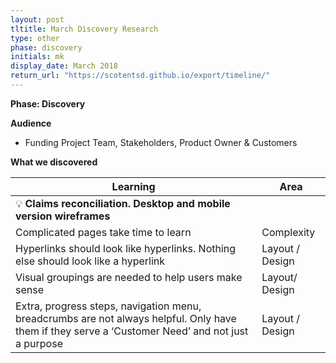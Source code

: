 ```yaml
---
layout: post
tltitle: March Discovery Research
type: other
phase: discovery
initials: mk
display_date: March 2018
return_url: "https://scotentsd.github.io/export/timeline/"
---
```



**Phase: Discovery**

**Audience**
- Funding Project Team, Stakeholders, Product Owner & Customers

**What we discovered**

Learning | Area
--- | ---
💡  **Claims reconciliation. Desktop and mobile version wireframes** |   	
   Complicated pages take time to learn	 | Complexity 
   Hyperlinks should look like hyperlinks. Nothing else should look like a hyperlink	 | Layout / Design
   Visual groupings are needed to help users make sense	 | Layout/ Design
   Extra, progress steps, navigation menu, breadcrumbs are not always helpful. Only have them if they serve a ‘Customer Need’ and not just a purpose	 | Layout / Design


<!--more-->

